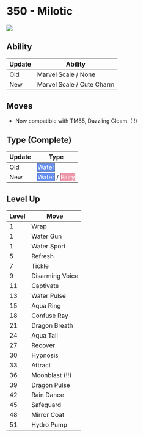 # 350 - Milotic
![][350]

## Ability

Update | Ability
---    | ---
Old    | Marvel Scale / None
New    | Marvel Scale / Cute Charm

## Moves

 - Now compatible with TM85, Dazzling Gleam. (!!)

## Type (Complete)

Update | Type
---    | ---
Old    | <span style="color:white; background:#6890F0; border: 1px solid #445E9C">Water</span>
New    | <span style="color:white; background:#6890F0; border: 1px solid #445E9C">Water</span> / <span style="color:white; background:#EE99AC; border: 1px solid #9B6470">Fairy</span>

## Level Up

Level | Move
---   | ---
  1   | Wrap
  1   | Water Gun
  1   | Water Sport
  5   | Refresh
  7   | Tickle
  9   | Disarming Voice
 11   | Captivate
 13   | Water Pulse
 15   | Aqua Ring
 18   | Confuse Ray
 21   | Dragon Breath
 24   | Aqua Tail
 27   | Recover
 30   | Hypnosis
 33   | Attract
 36   | Moonblast (!!)
 39   | Dragon Pulse
 42   | Rain Dance
 45   | Safeguard
 48   | Mirror Coat
 51   | Hydro Pump



[350]: ../img/pokemon/350.png
